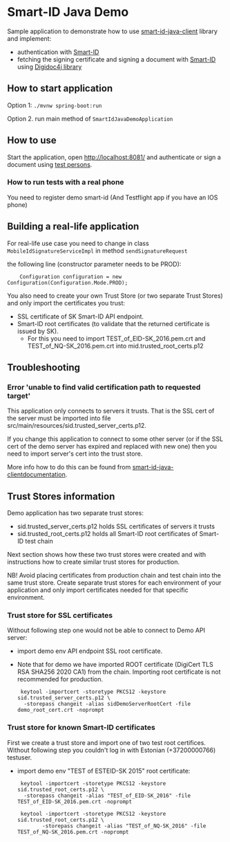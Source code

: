 # Smart-ID Java Demo

Sample application to demonstrate how to use [smart-id-java-client](https://github.com/SK-EID/smart-id-java-client) library and implement:
* authentication with [Smart-ID](https://github.com/SK-EID/smart-id-documentation)
* fetching the signing certificate and signing a document with [Smart-ID](https://github.com/SK-EID/smart-id-documentation) using [Digidoc4j library](https://github.com/open-eid/digidoc4j)

## How to start application

Option 1: `./mvnw spring-boot:run`

Option 2. run main method of `SmartIdJavaDemoApplication`


## How to use

Start the application, open [http://localhost:8081/](http://localhost:8081/)
and authenticate or sign a document using 
[test persons](https://github.com/SK-EID/smart-id-documentation/wiki/Environment-technical-parameters).

### How to run tests with a real phone

You need to register demo smart-id (And Testflight app if you have an IOS phone)

## Building a real-life application

For real-life use case you need to change in class `MobileIdSignatureServiceImpl` in method `sendSignatureRequest`

the following line (constructor parameter needs to be PROD):

        Configuration configuration = new Configuration(Configuration.Mode.PROD);

You also need to create your own Trust Store (or two separate Trust Stores)
and only import the certificates you trust:

  * SSL certificate of SK Smart-ID API endpoint. 
  * Smart-ID root certificates (to validate that the returned certificate is issued by SK).
    * For this you need to import TEST_of_EID-SK_2016.pem.crt and TEST_of_NQ-SK_2016.pem.crt into mid.trusted_root_certs.p12

## Troubleshooting

### Error 'unable to find valid certification path to requested target'

This application only connects to servers it trusts. That is the SSL cert of the
server must be imported into file src/main/resources/sid.trusted_server_certs.p12.

If you change this application to connect to some other server 
(or if the SSL cert of the demo server has expired and replaced with new one)
then you need to import server's cert into the trust store.

More info how to do this can be found from [smart-id-java-clientdocumentation](https://github.com/SK-EID/smart-id-java-client).

## Trust Stores information

Demo application has two separate trust stores:
 * sid.trusted_server_certs.p12 holds SSL certificates of servers it trusts 
 * sid.trusted_root_certs.p12 holds all Smart-ID root certificates of Smart-ID test chain

Next section shows how these two trust stores were created
and with instructions how to create similar trust stores for production.

NB! Avoid placing certificates from production chain and test chain into
the same trust store. Create separate trust stores for each environment of your application
and only import certificates needed for that specific environment.

### Trust store for SSL certificates 
 
Without following step one would not be able to connect to Demo API server:
 * import demo env API endpoint SSL root certificate. 
 * Note that for demo we have imported ROOT certificate (DigiCert TLS RSA SHA256 2020 CA1) from the chain. Importing root certificate is not recommended for production.

        keytool -importcert -storetype PKCS12 -keystore sid.trusted_server_certs.p12 \
         -storepass changeit -alias sidDemoServerRootCert -file demo_root_cert.crt -noprompt

### Trust store for known Smart-ID certificates


First we create a trust store and import one of two test root certifices.
Without following step you couldn't log in with Estonian (+37200000766) testuser.
 * import demo env "TEST of ESTEID-SK 2015" root certificate:

        keytool -importcert -storetype PKCS12 -keystore sid.trusted_root_certs.p12 \
         -storepass changeit -alias "TEST_of_EID-SK_2016" -file TEST_of_EID-SK_2016.pem.crt -noprompt
  
        keytool -importcert -storetype PKCS12 -keystore sid.trusted_root_certs.p12 \
               -storepass changeit -alias "TEST_of_NQ-SK_2016" -file TEST_of_NQ-SK_2016.pem.crt -noprompt


